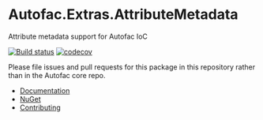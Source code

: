 # Autofac.Extras.AttributeMetadata

Attribute metadata support for Autofac IoC

[![Build status](https://ci.appveyor.com/api/projects/status/1jq4bf5hp4gpx0u1?svg=true)](https://ci.appveyor.com/project/Autofac/autofac-extras-attributemetadata) [![codecov](https://codecov.io/gh/Autofac/Autofac.Extras.AttributeMetadata/branch/develop/graph/badge.svg)](https://codecov.io/gh/Autofac/Autofac.Extras.AttributeMetadata)

Please file issues and pull requests for this package in this repository rather than in the Autofac core repo.

- [Documentation](https://autofac.readthedocs.io/en/latest/advanced/metadata.html)
- [NuGet](https://www.nuget.org/packages/Autofac.Extras.AttributeMetadata)
- [Contributing](https://autofac.readthedocs.io/en/latest/contributors.html)
